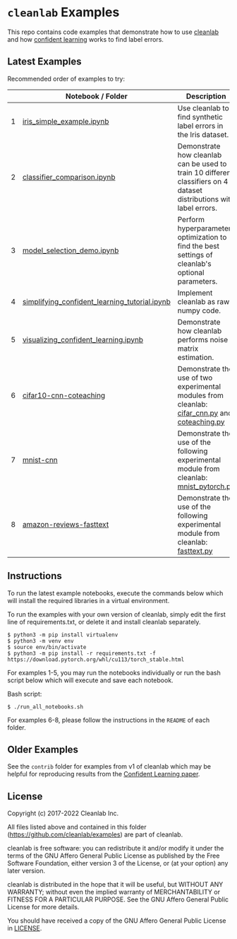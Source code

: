 # `cleanlab` Examples

This repo contains code examples that demonstrate how to use [cleanlab](https://github.com/cleanlab) and how [confident learning](https://arxiv.org/abs/1911.00068) works to find label errors.

## Latest Examples

Recommended order of examples to try:

|     | Notebook / Folder                             | Description                                                                                                                                                                                                                                                                    |
| --- | --------------------------------------------- | ------------------------------------------------------------------------------------------------------------------------------------------------------------------------------------------------------------------------------------------------------------------------------ |
| 1   | [iris_simple_example.ipynb](iris_simple_example.ipynb)                     | Use cleanlab to find synthetic label errors in the Iris dataset.                                                                                                                                                                                                             |
| 2   | [classifier_comparison.ipynb](classifier_comparison.ipynb)                   | Demonstrate how cleanlab can be used to train 10 different classifiers on 4 dataset distributions with label errors.                                                                                                                                                         |
| 3   | [model_selection_demo.ipynb](model_selection_demo.ipynb)                    | Perform hyperparameter optimization to find the best settings of cleanlab's optional parameters.                                                                                                                                                                             |
| 4   | [simplifying_confident_learning_tutorial.ipynb](simplifying_confident_learning_tutorial.ipynb) | Implement cleanlab as raw numpy code.                                                                                                                                                                                                                                        |
| 5   | [visualizing_confident_learning.ipynb](visualizing_confident_learning.ipynb)          | Demonstrate how cleanlab performs noise matrix estimation.                                                                                                                                                                                                                   |
| 6   | [cifar10-cnn-coteaching](cifar10-cnn-coteaching)                        | Demonstrate the use of two experimental modules from cleanlab: [cifar_cnn.py](https://github.com/cleanlab/cleanlab/blob/master/cleanlab/experimental/cifar_cnn.py) and [coteaching.py](https://github.com/cleanlab/cleanlab/blob/master/cleanlab/experimental/coteaching.py) |
| 7   | [mnist-cnn](mnist-cnn)                                     | Demonstrate the use of the following experimental module from cleanlab: [mnist_pytorch.py](https://github.com/cleanlab/cleanlab/blob/master/cleanlab/experimental/mnist_pytorch.py)                                                                                          |
| 8   | [amazon-reviews-fasttext](amazon-reviews-fasttext)                       | Demonstrate the use of the following experimental module from cleanlab: [fasttext.py](https://github.com/cleanlab/cleanlab/blob/master/cleanlab/experimental/fasttext.py)                                                                                                    |

## Instructions

To run the latest example notebooks, execute the commands below which will install the required libraries in a virtual environment.

To run the examples with your own version of cleanlab, simply edit the first line of requirements.txt, or delete it and install cleanlab separately.

```console
$ python3 -m pip install virtualenv
$ python3 -m venv env
$ source env/bin/activate
$ python3 -m pip install -r requirements.txt -f https://download.pytorch.org/whl/cu113/torch_stable.html
```

For examples 1-5, you may run the notebooks individually or run the bash script below which will execute and save each notebook.

Bash script:

```console
$ ./run_all_notebooks.sh
```

For examples 6-8, please follow the instructions in the `README` of each folder.

## Older Examples

See the `contrib` folder for examples from v1 of cleanlab which may be helpful for reproducing results from the [Confident Learning paper](https://arxiv.org/abs/1911.00068).

## License

Copyright (c) 2017-2022 Cleanlab Inc.

All files listed above and contained in this folder (<https://github.com/cleanlab/examples>) are part of cleanlab.

cleanlab is free software: you can redistribute it and/or modify
it under the terms of the GNU Affero General Public License as published by
the Free Software Foundation, either version 3 of the License, or
(at your option) any later version.

cleanlab is distributed in the hope that it will be useful,
but WITHOUT ANY WARRANTY; without even the implied warranty of
MERCHANTABILITY or FITNESS FOR A PARTICULAR PURPOSE. See the
GNU Affero General Public License for more details.

You should have received a copy of the GNU Affero General Public License in [LICENSE](LICENSE).
